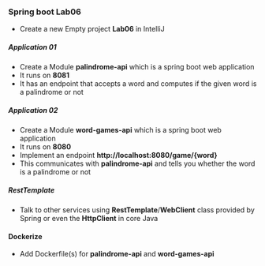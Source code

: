 ### Spring boot Lab06

* Create a new Empty project __Lab06__ in IntelliJ

##### Application 01
* Create a Module __palindrome-api__ which is a spring boot web application
* It runs on **8081** 
* It has an endpoint that accepts a word and computes if the given word is a palindrome or not

##### Application 02

* Create a Module __word-games-api__ which is a spring boot web application 
* It runs on **8080**
* Implement an endpoint **http://localhost:8080/game/{word}** 
* This communicates with **palindrome-api** and tells you whether the word is a palindrome or not

##### RestTemplate
* Talk to other services using **RestTemplate**/__WebClient__ class provided by Spring or even the **HttpClient** in core Java 

#### Dockerize 

* Add Dockerfile(s) for **palindrome-api** and **word-games-api**

